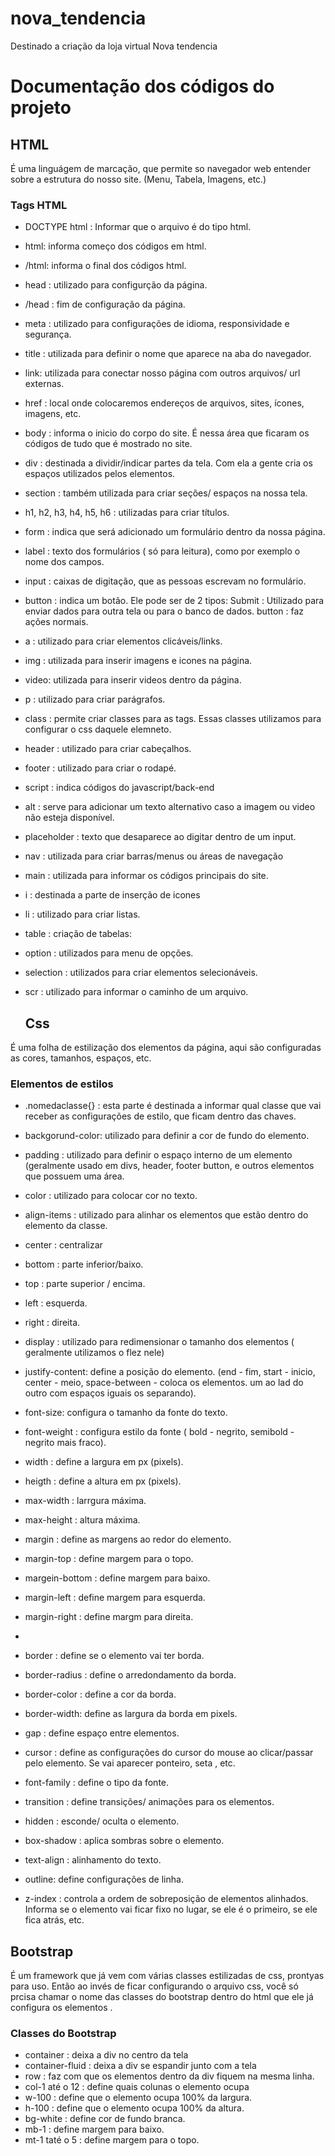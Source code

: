 # nova_tendencia
Destinado a criação da loja virtual Nova tendencia 
# Documentação dos códigos do projeto 
## HTML
É uma linguágem de marcação, que permite so navegador web entender sobre a 
estrutura do nosso site. (Menu, Tabela, Imagens, etc.)

### Tags HTML

- DOCTYPE html : Informar que o arquivo é do tipo html.
- html: informa  começo dos códigos em html.
- /html: informa o final dos códigos html.
- head : utilizado para configurção da página.
- /head : fim de configuração da página.
- meta : utilizado para configurações de idioma, responsividade e segurança.
- title : utilizada para definir o nome que aparece na aba do navegador.
- link: utilizada para conectar nosso página com outros arquivos/ url externas.
- href : local onde colocaremos endereços de arquivos, sites, ícones, imagens, etc.
- body : informa o inicio do corpo do site. É nessa área que ficaram os códigos de tudo
  que é mostrado no site.
- div : destinada a dividir/indicar partes da tela. Com ela a gente cria os espaços utilizados
  pelos elementos.
- section : também utilizada para criar seções/ espaços na nossa tela.
- h1, h2, h3, h4, h5, h6 : utilizadas para criar títulos.
- form : indica que será adicionado um formulário dentro da nossa página.
- label : texto dos formulários ( só para leitura), como por exemplo o nome dos campos.
- input : caixas de digitação, que  as pessoas escrevam no formulário.
- button : indica um botão. Ele pode ser de 2 tipos:
  Submit : Utilizado para enviar dados para outra tela ou para o banco de dados.
  button : faz ações normais.
- a : utilizado para criar elementos clicáveis/links.
- img : utilizada para inserir imagens e icones na página.
- video: utilizada para inserir videos dentro da página.
- p : utilizado para criar parágrafos.
- class : permite criar classes para as tags. Essas classes utilizamos para configurar o css daquele elemneto.
- header : utilizado para criar cabeçalhos.
- footer : utilizado para criar o rodapé.
- script : indica códigos do javascript/back-end
- alt : serve para adicionar um texto alternativo caso a imagem ou video não esteja disponível.
- placeholder : texto que desaparece ao digitar dentro de um input.
- nav : utilizada para criar barras/menus ou áreas de navegação 
- main : utilizada para informar os códigos principais do site.
- i : destinada a parte de inserção de icones
- li :  utilizado para criar listas.
- table : criação de tabelas:
- option : utilizados para menu de opções.
- selection :  utilizados para criar elementos selecionáveis.
- scr : utilizado para informar o caminho de um arquivo.

  ## Css
É uma folha de estilização dos elementos da página, aqui são configuradas as cores, tamanhos, espaços, etc.

  ### Elementos de estilos

- .nomedaclasse{} : esta parte é destinada a informar qual classe que vai receber as configurações de estilo,
    que ficam dentro das chaves.
- backgorund-color: utilizado para definir a cor de fundo do elemento.
- padding : utilizado para definir o espaço interno de um elemento (geralmente usado em divs, header, footer
  button, e outros elementos  que possuem uma área.
- color : utilizado para colocar cor no texto.
- align-items : utilizado para alinhar os elementos que estão dentro do elemento da classe.
- center : centralizar
- bottom : parte inferior/baixo.
- top : parte superior / encima.
- left : esquerda.
- right : direita.

- display : utilizado para redimensionar o tamanho dos elementos ( geralmente utilizamos o flez nele)
- justify-content: define a posição do elemento. (end - fim, start - inicio, center - meio, space-between - coloca os elementos.
  um ao lad do outro com espaços iguais os separando). 
- font-size: configura o tamanho da fonte do texto.
- font-weight : configura estilo da fonte ( bold - negrito, semibold - negrito mais fraco).
  
- width : define  a largura em px (pixels).
- heigth : define a altura em px (pixels).
- max-width : larrgura máxima.
- max-height : altura máxima.

- margin : define as margens ao redor do elemento.

- margin-top : define margem para o topo.
- margein-bottom : define margem para baixo.
- margin-left : define margem para esquerda.
- margin-right : define margm para direita.
- 
- border : define se o elemento vai ter borda.
- border-radius : define o arredondamento da borda.
- border-color : define a cor da borda.
- border-width: define as largura da borda em pixels.

- gap : define espaço entre elementos.
- cursor : define as configurações do cursor do mouse ao clicar/passar pelo elemento. Se vai aparecer ponteiro,  seta , etc.
- font-family : define o tipo da fonte.
- transition : define transições/ animações para os elementos.
- hidden : esconde/ oculta o elemento.
- box-shadow : aplica sombras sobre o elemento.
- text-align : alinhamento do texto. 
- outline: define configurações de linha.
- z-index : controla a ordem de sobreposição de elementos alinhados.
  Informa se o elemento vai ficar fixo no lugar, se ele é o primeiro, se
  ele fica atrás, etc.

## Bootstrap 
É um framework que já vem com várias classes estilizadas de css, prontyas para uso. 
Então ao invés de ficar configurando o arquivo css, você só prcisa chamar o nome das classes 
do  bootstrap dentro do html que ele já configura os elementos .

### Classes do Bootstrap 

- container :  deixa a div no centro da tela
- container-fluid : deixa a div se espandir junto com a tela
- row : faz com que os elementos dentro da div fiquem na mesma linha.
- col-1 até o 12 : define quais colunas o elemento ocupa
- w-100 : define que o elemento ocupa 100% da largura.
- h-100 : define que o elemento ocupa 100% da altura.
- bg-white : define cor de fundo branca.
- mb-1 : define margem para baixo.
- mt-1 taté o 5 : define margem para o topo. 



